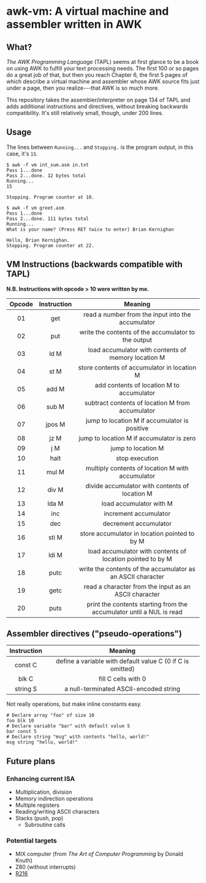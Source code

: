 # awk-vm: A virtual machine and assembler written in AWK

## What?
_The AWK Programming Language_ (TAPL) seems at first glance to be a
book on using AWK to fulfill your text processing needs.  The first
100 or so pages do a great job of that, but then you reach Chapter 6,
the first 5 pages of which describe a virtual machine and assembler
whose AWK source fits just under a page, then you realize---that AWK
is so much more.

This repository takes the assembler/interpreter on page 134 of TAPL
and adds additional instructions and directives, without breaking
backwards compatibility.  It's still relatively small, though, under
200 lines.

## Usage
The lines between `Running...` and `Stopping.` is the program output,
in this case, it's `15`.
```text
$ awk -f vm int_sum.asm in.txt
Pass 1...done
Pass 2...done. 12 bytes total
Running...
15

Stopping. Program counter at 10.

$ awk -f vm greet.asm
Pass 1...done
Pass 2...done. 111 bytes total
Running...
What is your name? (Press RET twice to enter) Brian Kernighan

Hello, Brian Kernighan.
Stopping. Program counter at 22.
```

## VM Instructions (backwards compatible with TAPL)
**N.B. Instructions with opcode > 10 were written by me.**

| Opcode | Instruction | Meaning                                                              |
| :-:    | :-:         | :-:                                                                  |
| 01     | get         | read a number from the input into the accumulator                    |
| 02     | put         | write the contents of the accumulator to the output                  |
| 03     | ld M        | load accumulator with contents of memory location M                  |
| 04     | st M        | store contents of accumulator in location M                          |
| 05     | add M       | add contents of location M to accumulator                            |
| 06     | sub M       | subtract contents of location M from accumulator                     |
| 07     | jpos M      | jump to location M if accumulator is positive                        |
| 08     | jz M        | jump to location M if accumulator is zero                            |
| 09     | j M         | jump to location M                                                   |
| 10     | halt        | stop execution                                                       |
| 11     | mul M       | multiply contents of location M with accumulator                     |
| 12     | div M       | divide accumulator with contents of location M                       |
| 13     | lda M       | load accumulator with M                                              |
| 14     | inc         | increment accumulator                                                |
| 15     | dec         | decrement accumulator                                                |
| 16     | sti M       | store accumulator in location pointed to by M                        |
| 17     | ldi M       | load accumulator with contents of location pointed to by M           |
| 18     | putc        | write the contents of the accumulator as an ASCII character          |
| 19     | getc        | read a character from the input as an ASCII character                |
| 20     | puts        | print the contents starting from the accumulator until a NUL is read |

## Assembler directives ("pseudo-operations")
| Instruction | Meaning                                                    |
| :-:         | :-:                                                        |
| const C     | define a variable with default value C (0 if C is omitted) |
| blk C       | fill C cells with 0                                        |
| string S    | a null-terminated ASCII-encoded string                     |

Not really operations, but make inline constants easy.
```text
# Declare array "foo" of size 10
foo blk 10
# Declare variable "bar" with default value 5
bar const 5
# Declare string "msg" with contents "hello, world!"
msg string "hello, world!"
```
## Future plans
### Enhancing current ISA
- Multiplication, division
- Memory indirection operations
- Multiple registers
- Reading/writing ASCII characters
- Stacks (push, pop)
  - Subroutine calls


### Potential targets
- MIX computer (from _The Art of Computer Programming_ by Donald Knuth)
- Z80 (without interrupts)
- [R216](https://lbphacker.pw/powdertoy/R216/manual.md)
